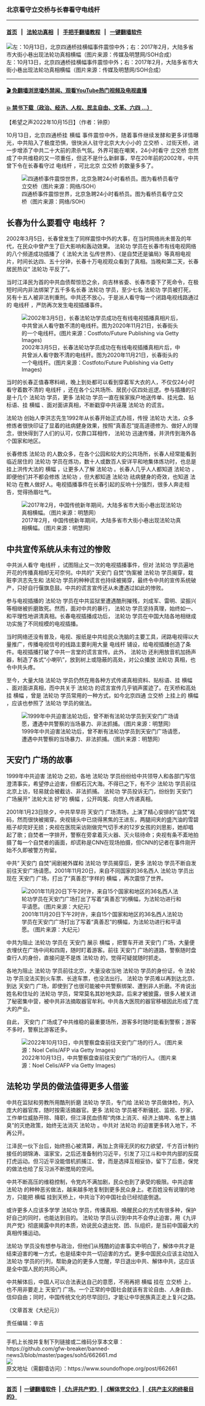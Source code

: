 ### 北京看守立交桥与长春看守电线杆
------------------------

#### [首页](https://github.com/gfw-breaker/banned-news3/blob/master/README.md) &nbsp;&nbsp;|&nbsp;&nbsp; [法轮功真相](https://github.com/begood0513/basic/blob/master/README.md)  &nbsp;&nbsp;|&nbsp;&nbsp; [手把手翻墙教程](https://github.com/gfw-breaker/guides/wiki)  &nbsp;&nbsp;|&nbsp;&nbsp; [一键翻墙软件](https://github.com/gfw-breaker/nogfw/blob/master/README.md)  



<div><img alt="左：10月13日，北京四通桥挂横幅事件震惊中外；右：2017年2月，大陆多省市大街小巷出现法轮功真相横幅（图片来源：传媒及明慧网/SOH合成）" src="https://img.soundofhope.org/2022-10/1665870774370.jpg"/>
<br/><figcaption class="caption">
 左：10月13日，北京四通桥挂横幅事件震惊中外；右：2017年2月，大陆多省市大街小巷出现法轮功真相横幅（图片来源：传媒及明慧网/SOH合成）
</figcaption></div><hr/>

#### [ 🎬  免翻墙浏览墙外禁闻、观看YouTube热门视频及电视直播](https://github.com/gfw-breaker/HelloWorld)

#### [ 💥  禁书下载（政治、经济、人权、民主自由、文革、六四 ...）](https://github.com/gfw-breaker/books/blob/master/README.md)

<div><div class="Content__Wrapper sc-1bvya0-0 elmmKw">
 <div id="post_place_1">
 </div>
 <p class="meta-top">
  <span class="meta">
   【希望之声2022年10月15日】（作者：钟原）
  </span>
 </p>
 <p style="text-align:justify">
  10月13日，北京四通桥挂
  <ok href="/term/64643">
   横幅
  </ok>
  事件震惊中外，随着事件继续发酵和更多详情曝光，中共陷入了极度恐惧，很快派人驻守北京大大小小的
  <ok href="/term/345148">
   立交桥
  </ok>
  、过街天桥，进一步增添了中共二十大前的肃杀气氛。外界可能在嘲笑，24小时看守
  <ok href="/term/345148">
   立交桥
  </ok>
  忽然成了中共维稳的又一项重任，但这不是什么新鲜事，早在20年前的2002年，中共曾下令在长春看守过
  <ok href="/term/68819">
   电线杆
  </ok>
  ，可比北京
  <ok href="/term/345148">
   立交桥
  </ok>
  的数量多多了。
 </p>
 <figure class="OImage__StyledFigure-sc-1lfley0-0 jWYblU">
  <img alt="四通桥事件震惊世界，北京急聘24小时看桥员。图为看桥员看守立交桥（图片来源：网络/SOH）" src="https://img.soundofhope.org/2022-10/1665869844379.jpg"/>
  <br/><figcaption>
   四通桥事件震惊世界，北京急聘24小时看桥员。图为看桥员看守立交桥（图片来源：网络/SOH）
  </figcaption>
 </figure>
 <h2>
  <strong>
   长春为什么要看守
   <ok href="/term/68819">
    电线杆
   </ok>
   ？
  </strong>
 </h2>
 <p>
  2002年3月5日，长春曾发生了同样震惊中外的大事，在当时网络尚未普及的年代，在民众中曾产生了巨大影响和轰动效果。
  <ok href="/term/968">
   法轮功
  </ok>
  学员在长春市有线电视网络的八个频道成功插播了《
  <ok href="/term/8055">
   法轮大法
  </ok>
  弘传世界》、《是自焚还是骗局》等真相电视片，时间长达四、五十分钟，长春十万电视观众看到了真相。当晚和第二天，长春居民热议“
  <ok href="/term/968">
   法轮功
  </ok>
  平反了”。
 </p>
 <p>
  当时江泽民为首的中共血债帮惊恐之余，向吉林省委、长春市委下了死命令，在极短时间内非法绑架了五千多名长春
  <ok href="/term/968">
   法轮功
  </ok>
  学员，至少七名
  <ok href="/term/968">
   法轮功
  </ok>
  学员被打死，另有十五人被非法判重刑。中共还不放心，于是派人看守每一个闭路电视线路通过的
  <ok href="/term/68819">
   电线杆
  </ok>
  ，严防再次发生电视插播事件。
 </p>
 <figure class="OImage__StyledFigure-sc-1lfley0-0 jWYblU">
  <img alt=" 2002年3月5日，长春法轮功学员成功在有线电视插播真相片后，中共曾派人看守数不清的电线杆。图为2020年11月21日，长春街头的一个电线杆。(图片来源：Costfoto/Future Publishing via Getty Images)" src="https://img.soundofhope.org/2022-10/1665870207651.jpg"/>
  <br/><figcaption>
   2002年3月5日，长春法轮功学员成功在有线电视插播真相片后，中共曾派人看守数不清的电线杆。图为2020年11月21日，长春街头的一个电线杆。(图片来源：Costfoto/Future Publishing via Getty Images)
  </figcaption>
 </figure>
 <p>
  当时的长春正值春寒料峭，晚上到处都可以看到穿着军大衣的人，不仅仅24小时看守着数不清的
  <ok href="/term/68819">
   电线杆
  </ok>
  ，还在各个公共场所、居民小区四处巡逻。参与插播的只是十几个
  <ok href="/term/968">
   法轮功
  </ok>
  学员，更多
  <ok href="/term/968">
   法轮功
  </ok>
  学员一直在挨家挨户地送传单、挂光盘、贴标语、挂
  <ok href="/term/64643">
   横幅
  </ok>
  、面对面讲真相，不断戳穿中共诬蔑
  <ok href="/term/968">
   法轮功
  </ok>
  的谎言。
 </p>
 <p>
  <ok href="/term/968">
   法轮功
  </ok>
  创始人李洪志先生1992年从长春开始正式办班，传授
  <ok href="/term/968">
   法轮功
  </ok>
  大法，众多修炼者很快印证了显着的祛病健身效果，按照“真善忍”提高道德修为、做好人的理念，很快得到了人们的认可，仅靠口耳相传，
  <ok href="/term/968">
   法轮功
  </ok>
  迅速传播，并洪传到海外各个国家和地区。
 </p>
 <p>
  长春修炼
  <ok href="/term/968">
   法轮功
  </ok>
  的人数众多，在各个公园和较大的公共场所，长春人经常能看到临近居住的
  <ok href="/term/968">
   法轮功
  </ok>
  学员在炼功，数十人或数百人安详平和地集体炼功时，也总是挂上洪传大法的
  <ok href="/term/64643">
   横幅
  </ok>
  ，让更多人了解
  <ok href="/term/968">
   法轮功
  </ok>
  。长春人几乎人人都知道
  <ok href="/term/968">
   法轮功
  </ok>
  ，即便他们并不都会修炼
  <ok href="/term/968">
   法轮功
  </ok>
  ，但大都知道
  <ok href="/term/968">
   法轮功
  </ok>
  祛病健身的奇效，也知道
  <ok href="/term/968">
   法轮功
  </ok>
  在教人做好人。电视插播事件在长春引起的反响十分强烈，很多人奔走相告，觉得扬眉吐气。
 </p>
 <figure class="OImage__StyledFigure-sc-1lfley0-0 jWYblU">
  <img alt="2017年2月，中国传统新年期间，大陆多省市大街小巷出现法轮功真相横幅。（图片来源：明慧网）" src="https://img.soundofhope.org/2022-10/1665870361381.jpg"/>
  <br/><figcaption>
   2017年2月，中国传统新年期间，大陆多省市大街小巷出现法轮功真相横幅。（图片来源：明慧网）
  </figcaption>
 </figure>
 <h2>
  <strong>
   中共宣传系统从未有过的惨败
  </strong>
 </h2>
 <p>
  中共派人看守
  <ok href="/term/68819">
   电线杆
  </ok>
  ，试图阻止又一次的电视插播事件，但对
  <ok href="/term/968">
   法轮功
  </ok>
  学员遍地开花的传播真相却无可奈何。中共的“
  <ok href="/term/8870">
   天安门
  </ok>
  自焚”伪案被
  <ok href="/term/968">
   法轮功
  </ok>
  学员揭穿，栽赃李洪志先生和
  <ok href="/term/968">
   法轮功
  </ok>
  学员的种种谎言也持续被揭穿，最终令中共的宣传系统破产，只好自行偃旗息鼓。中共的谎言宣传还从未遭遇过如此的惨败。
 </p>
 <p>
  参与电视插播的
  <ok href="/term/968">
   法轮功
  </ok>
  学员在中共监狱里遭遇酷刑摧残，刘成军、雷明、梁振兴等相继被折磨致死。然而，面对中共的暴行，
  <ok href="/term/968">
   法轮功
  </ok>
  学员坚持真理，始终如一、和平理性地讲清真相。长春电视插播成功后，
  <ok href="/term/968">
   法轮功
  </ok>
  学员在中国大陆各地相继成功实施了不同规模的电视插播。
 </p>
 <p>
  当时网络还没有普及，电视、报纸是中共给民众洗脑的主要工具，闭路电视得以大量推广，传播电视信号的线路主要利用大量
  <ok href="/term/68819">
   电线杆
  </ok>
  铺设，给电视插播创造了条件。电视插播打破了中共一言堂的谎言宣传。此外，
  <ok href="/term/968">
   法轮功
  </ok>
  还利用放音机加扬声器，制造了各式“小喇叭”，放到树上或隐蔽的高处，对公众播放
  <ok href="/term/968">
   法轮功
  </ok>
  真相，也令中共头疼。
 </p>
 <p>
  至今，大量大陆
  <ok href="/term/968">
   法轮功
  </ok>
  学员仍然在用各种方式传递真相资料、贴标语、挂
  <ok href="/term/64643">
   横幅
  </ok>
  、面对面讲真相，而中共关于
  <ok href="/term/968">
   法轮功
  </ok>
  的谎言宣传几乎销声匿迹了。在天桥和高处挂
  <ok href="/term/64643">
   横幅
  </ok>
  ，曾是
  <ok href="/term/968">
   法轮功
  </ok>
  学员常用的一种方式，如今北京四通
  <ok href="/term/345148">
   立交桥
  </ok>
  上挂上的
  <ok href="/term/64643">
   横幅
  </ok>
  ，应该也参照了
  <ok href="/term/968">
   法轮功
  </ok>
  学员的做法。
 </p>
 <figure class="OImage__StyledFigure-sc-1lfley0-0 jWYblU">
  <img alt="1999年中共迫害法轮功后，曾不断有法轮功学员到天安门广场请愿，遭遇中共警察的当场暴力、非法抓捕。（图片来源：明慧网）" src="https://img.soundofhope.org/2022-10/1665870470663.jpg"/>
  <br/><figcaption>
   1999年中共迫害法轮功后，曾不断有法轮功学员到天安门广场请愿，遭遇中共警察的当场暴力、非法抓捕。（图片来源：明慧网）
  </figcaption>
 </figure>
 <h2>
  <strong>
   <ok href="/term/8870">
    天安门
   </ok>
   广场的故事
  </strong>
 </h2>
 <p>
  1999年中共迫害
  <ok href="/term/968">
   法轮功
  </ok>
  之初，各地
  <ok href="/term/968">
   法轮功
  </ok>
  学员纷纷给中共领导人和各部门写信澄清事实，希望停止迫害，但都石沉大海。不得已之下，有不少
  <ok href="/term/968">
   法轮功
  </ok>
  学员前往北京上访，轻易就会被截访、非法抓捕。
  <ok href="/term/968">
   法轮功
  </ok>
  学员投诉无门，纷纷到
  <ok href="/term/8870">
   天安门
  </ok>
  广场展开“
  <ok href="/term/8055">
   法轮大法
  </ok>
  好”的
  <ok href="/term/64643">
   横幅
  </ok>
  ，公开鸣冤、向世人传递真相。
 </p>
 <p>
  2001年1月23日除夕，中共早早将
  <ok href="/term/8870">
   天安门
  </ok>
  广场清场，上演了精心安排的“自焚”戏码，然而很快被揭穿。央视镜头中已烧得黑焦的王进东，两腿间夹的盛汽油的雪碧瓶子却完好无损；央视在医院采访刚做完气切手术的12岁女孩的刘思影，她却唱起了歌；自焚者一字排开，警察在旁拿着灭火器、灭火毯待命；央视有条不紊地拍摄了每一个自焚者的画面，却谎称是CNN在现场拍摄，但CNN的记者在事件刚开始不久即被警方拘留。
 </p>
 <p>
  中共“
  <ok href="/term/8870">
   天安门
  </ok>
  自焚”闹剧被外媒和
  <ok href="/term/968">
   法轮功
  </ok>
  学员揭穿后，更多
  <ok href="/term/968">
   法轮功
  </ok>
  学员不断自发前往天安广场请愿。2001年11月20日，来自不同国家的36名西人
  <ok href="/term/968">
   法轮功
  </ok>
  学员出现在
  <ok href="/term/8870">
   天安门
  </ok>
  广场，打出了“真善忍”字样的
  <ok href="/term/64643">
   横幅
  </ok>
  ，再次震惊了世界。
 </p>
 <figure class="OImage__StyledFigure-sc-1lfley0-0 jWYblU">
  <img alt="2001年11月20日下午2时许，来自15个国家和地区的36名西人法轮功学员在天安门广场打出了写着“真善忍”的横幅，为法轮功进行和平请愿。（图片来源：大纪元）" src="https://img.soundofhope.org/2022-10/1665870555716.jpg"/>
  <br/><figcaption>
   2001年11月20日下午2时许，来自15个国家和地区的36名西人法轮功学员在天安门广场打出了写着“真善忍”的横幅，为法轮功进行和平请愿。（图片来源：大纪元）
  </figcaption>
 </figure>
 <p>
  中共为阻止
  <ok href="/term/968">
   法轮功
  </ok>
  学员在
  <ok href="/term/8870">
   天安门
  </ok>
  展示
  <ok href="/term/64643">
   横幅
  </ok>
  ，把警车开进
  <ok href="/term/8870">
   天安门
  </ok>
  广场，大量便衣埋伏在广场中间和四周，随时盯着游客。前往
  <ok href="/term/8870">
   天安门
  </ok>
  广场的道路，警察随时盘查行人的身份，直接问是不是炼
  <ok href="/term/968">
   法轮功
  </ok>
  的，觉得可疑就随时抓走。
 </p>
 <p>
  各地为阻止
  <ok href="/term/968">
   法轮功
  </ok>
  学员前往北京，大量没收当地
  <ok href="/term/968">
   法轮功
  </ok>
  学员的身份证，令
  <ok href="/term/968">
   法轮功
  </ok>
  学员没法买到火车票、长途车票，也没法出行。
  <ok href="/term/968">
   法轮功
  </ok>
  学员难以再到达北京、到达
  <ok href="/term/8870">
   天安门
  </ok>
  广场，即使到了也很可能被中共警察绑架、遭到非人折磨。不肯说出姓名和住址的
  <ok href="/term/968">
   法轮功
  </ok>
  学员，常常莫名其妙地失踪，后来才被披露，很多人被关进了秘密集中营，被中共非法摘取器官牟利。中共各大医院的器官移植因此形成了庞大的产业。
 </p>
 <p>
  自此，
  <ok href="/term/8870">
   天安门
  </ok>
  广场成了中共维稳的最重要场所，游客多时随时能看到警察；游客不多时，警察比游客还多。
 </p>
 <figure class="OImage__StyledFigure-sc-1lfley0-0 jWYblU">
  <img alt="2022年10月13日，中共警察盘查前往天安门广场的行人。（图片来源：Noel Celis/AFP via Getty Images)" src="https://img.soundofhope.org/2022-10/1665870632965.jpg"/>
  <br/><figcaption>
   2022年10月13日，中共警察盘查前往天安门广场的行人。（图片来源：Noel Celis/AFP via Getty Images)
  </figcaption>
 </figure>
 <h2>
  <strong>
   <ok href="/term/968">
    法轮功
   </ok>
   学员的做法值得更多人借鉴
  </strong>
 </h2>
 <p>
  中共在监狱和劳教所用酷刑折磨
  <ok href="/term/968">
   法轮功
  </ok>
  学员，专门给
  <ok href="/term/968">
   法轮功
  </ok>
  学员做体检，列入庞大的器官库，随时按需活摘器官。更多
  <ok href="/term/968">
   法轮功
  </ok>
  学员被不断骚扰、监视、抄家，工作单位威胁开除、降职，但江泽民血债帮“肉体上消灭、经济上搞垮、名誉上搞臭”的灭绝政策，始终无法消灭
  <ok href="/term/968">
   法轮功
  </ok>
  。中共对
  <ok href="/term/968">
   法轮功
  </ok>
  的迫害更多转入地下，不再公开。
 </p>
 <p>
  江泽民一伙下台后，始终担心被清算，再加上贪得无厌的权力欲望，千方百计制约接任的胡锦涛、温家宝，之后还准备制约习近平，引发了习江斗和中共内部的反腐打虎运动。但习近平没能借机抓捕江、曾，而是选择互相妥协，留下了后患，保党的做法也给了反习派不断搅局的空间。
 </p>
 <p>
  中共不断高压的维稳控制，令党内不满加剧，民众也到了承受的极限。中共迫害
  <ok href="/term/968">
   法轮功
  </ok>
  的种种恶劣做法，越来越多地复制到更多民众身上。老百姓没有说理的地方，只能把
  <ok href="/term/64643">
   横幅
  </ok>
  挂到天桥上，中共治下的中国社会已经彻底倒退。
 </p>
 <p>
  或许更多人应该多学学
  <ok href="/term/968">
   法轮功
  </ok>
  学员，传播真相、唤醒民众的方式有很多种，保护好自己的同时，也能达到目的。
  <ok href="/term/968">
   法轮功
  </ok>
  学员认识到中共不会停止迫害，用《九评共产党》彻底揭露中共的本质，劝说民众退出党、团、队组织，是当前中国最大的真相传播运动。
 </p>
 <p>
  <ok href="/term/968">
   法轮功
  </ok>
  学员没有想参与政治，但他们从残酷的迫害事实中明白了，解体中共才是结束迫害的唯一方式，也是结束中共一切迫害的方式。更多中国民众应该主动加入
  <ok href="/term/968">
   法轮功
  </ok>
  学员的行列，帮助身边的更多人觉醒，早日退出中共、解体中共，这应该是全中国人民的共同心声。
 </p>
 <p>
  中共解体后，中国人可以合法表达自己的意愿，不用再把
  <ok href="/term/64643">
   横幅
  </ok>
  挂在
  <ok href="/term/345148">
   立交桥
  </ok>
  上，也不用非要走上
  <ok href="/term/8870">
   天安门
  </ok>
  广场。一个正常的中国社会就该有言论自由、人身自由、信仰自由；同时，中国传统文化的尽早回归，才能让中华民族真正走上复兴之路。
 </p>
 <p>
  （文章首发《大纪元》）
 </p>
 <p class="meta-btm">
  责任编辑：辛吉
 </p>
</div>
</div>
<hr/>
手机上长按并复制下列链接或二维码分享本文章：<br/>
https://github.com/gfw-breaker/banned-news3/blob/master/pages/soh5/662661.md <br/>
<a href='https://github.com/gfw-breaker/banned-news3/blob/master/pages/soh5/662661.md'><img src='https://github.com/gfw-breaker/banned-news3/blob/master/pages/soh5/662661.md.png'/></a> <br/>
原文地址（需翻墙访问）：https://www.soundofhope.org/post/662661


------------------------
#### [首页](https://github.com/gfw-breaker/banned-news3/blob/master/README.md) &nbsp;|&nbsp; [一键翻墙软件](https://github.com/gfw-breaker/nogfw/blob/master/README.md) &nbsp;| [《九评共产党》](https://github.com/gfw-breaker/9ping.md/blob/master/README.md#九评之一评共产党是什么) | [《解体党文化》](https://github.com/gfw-breaker/jtdwh.md/blob/master/README.md) | [《共产主义的终极目的》](https://github.com/gfw-breaker/gczydzjmd.md/blob/master/README.md)


<img src='http://gfw-breaker.win/banned-news3/pages/soh5/662661.md' width='0px' height='0px'/>
